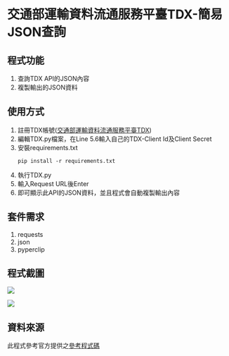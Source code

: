 # 交通部運輸資料流通服務平臺TDX-簡易JSON查詢

## 程式功能
1. 查詢TDX API的JSON內容
2. 複製輸出的JSON資料

## 使用方式
1. 註冊TDX帳號([交通部運輸資料流通服務平臺TDX](https://tdx.transportdata.tw/))
2. 編輯TDX.py檔案，在Line 5.6輸入自己的TDX-Client Id及Client Secret
3. 安裝requirements.txt
    ```
    pip install -r requirements.txt
    ```
4. 執行TDX.py
5. 輸入Request URL後Enter
6. 即可顯示此API的JSON資料，並且程式會自動複製輸出內容

## 套件需求
1. requests
2. json
3. pyperclip

## 程式截圖
![](https://i.imgur.com/t84iHzj.png)

![](https://i.imgur.com/GUUngab.png)
## 資料來源
此程式參考官方提供之[參考程式碼](https://github.com/tdxmotc/SampleCode)



